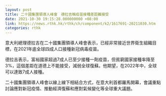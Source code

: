 ```yaml
---
layout: post
title: 二十國集團領導人峰會　德拉吉稱疫苗接種差距難接受
date: 2021-10-30 19:15:28.000000000 +08:00
link: https://news.rthk.hk/rthk/ch/component/k2/1617691-20211030.htm
categories: rthk
---
```


意大利總理德拉吉在二十國集團領導人峰會表示，已經非常接近世界衛生組織目標，在2021年底全球四成人口接種新冠病毒疫苗。

德拉吉表示，富裕國家超過7成人已至少接種一劑疫苗，但貧窮國家接種率降至3%，這個差距在道德上不能接受，減弱全球復蘇。他期望，在2022年中，全球可以達致7成人接種。

二十國集團領導人峰會以線上線下相結合方式，在意大利首都羅馬開幕，會議重點討論應對新冠疫情、推動經濟復蘇和應對氣候變化等全球重大議題。
